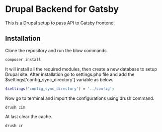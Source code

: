 # Drupal Backend for Gatsby

This is a Drupal setup to pass API to Gatsby frontend.

## Installation

Clone the repository and run the blow commands.

```bash
composer install
```

It will install all the required modules, then create a new database to setup Drupal site.
After installation go to settings.php file and add the $settings['config_sync_directory'] variable as below.

```bash
$settings['config_sync_directory'] = '../config';
```

Now go to terminal and import the configurations using drush command.

```bash
drush cim
```

At last clear the cache.

```bash
drush cr
```